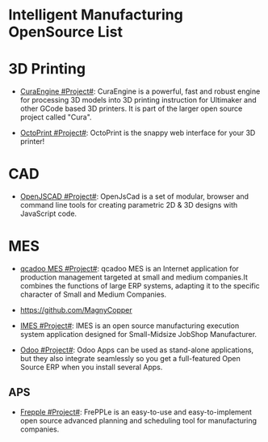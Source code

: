 # Intelligent Manufacturing OpenSource List

# 3D Printing

- [CuraEngine #Project#](https://github.com/Ultimaker/CuraEngine): CuraEngine is a powerful, fast and robust engine for processing 3D models into 3D printing instruction for Ultimaker and other GCode based 3D printers. It is part of the larger open source project called "Cura".

- [OctoPrint #Project#](https://github.com/foosel/OctoPrint): OctoPrint is the snappy web interface for your 3D printer!

# CAD

- [OpenJSCAD #Project#](https://openjscad.org/): OpenJsCad is a set of modular, browser and command line tools for creating parametric 2D & 3D designs with JavaScript code.

# MES

- [qcadoo MES #Project#](https://github.com/qcadoo/mes): qcadoo MES is an Internet application for production management targeted at small and medium companies.It combines the functions of large ERP systems, adapting it to the specific character of Small and Medium Companies.

- https://github.com/MagnyCopper

- [IMES #Project#](https://github.com/jukbot/smart-industry): IMES is an open source manufacturing execution system application designed for Small-Midsize JobShop Manufacturer.

- [Odoo #Project#](https://github.com/odoo/odoo): Odoo Apps can be used as stand-alone applications, but they also integrate seamlessly so you get a full-featured Open Source ERP when you install several Apps.

## APS

- [Frepple #Project#](https://github.com/frePPLe/frepple): FrePPLe is an easy-to-use and easy-to-implement open source advanced planning and scheduling tool for manufacturing companies.

